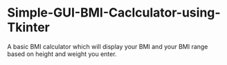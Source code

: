 # Simple-GUI-BMI-Caclculator-using-Tkinter
A basic BMI calculator which will display your BMI and your BMI range based on height and weight you enter.
